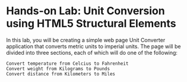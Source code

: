 # Hands-on Lab: Unit Conversion using HTML5 Structural Elements

In this lab, you will be creating a simple web page Unit Converter application that converts metric units to imperial units. The page will be divided into three sections, each of which will do one of the following:

    Convert temperature from Celcius to Fahrenheit
    Convert weight from Kilograms to Pounds
    Convert distance from Kilometers to Miles
